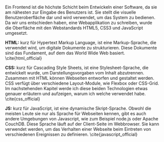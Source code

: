 Ein Frontend ist die höchste Schicht beim Entwickeln einer Software, da sie am nähesten zur Eingabe des Benutzers ist. Sie stellt die visuelle Benutzeroberfläche dar und wird verwendet, um das System zu bedienen. Da wir uns entschieden haben, eine Webapplikation zu schreiben, wurde die Oberfläche mit den Webstandards HTML5, CSS3 und JavaScript umgesetzt.

**HTML:** kurz für Hypertext Markup Language, ist eine Markup-Sprache, die verwendet wird, um digitale Dokumente zu strukturieren. Diese Dokumente sind das Fundament, auf dem das World Wide Web basiert. \cite{html_official}

**CSS:** kurz für Cascading Style Sheets, ist eine Stylesheet-Sprache, die entwickelt wurde, um Darstellungsvorgaben vom Inhalt abzutrennen. Zusammen mit HTML können Webseiten entworfen und gestaltet werden. CSS verfügt über verschiedene Layout-Module, wie Flexbox oder CSS-Grid. Im nachstehenden Kapitel werde ich diese beiden Technologien etwas genauer erläutern und aufzeigen, warum ich welche verwendet habe. \cite{css_official}

**JS:** kurz für JavaScript, ist eine dynamische Skript-Sprache. Obwohl die meisten Leute sie nur als Sprache für Webseiten kennen, gibt es auch andere Umgebungen von Javascript, wie zum Beispiel node.js oder Apache CouchDB. Diese Sprache läuft auf der Client-Seite im Webbrowser. Sie kann verwendet werden, um das Verhalten einer Webseite beim Eintreten von verschiedenen Ereignissen zu definieren. \cite{javascript_official}
